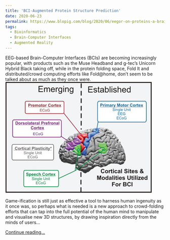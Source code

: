 ```yaml
---
title: 'BCI-Augmented Protein Structure Prediction'
date: 2020-06-23
permalink: https://www.blopig.com/blog/2020/06/eegor-on-proteins-a-brain-based-perspective-on-crowd-sourced-protein-structure-prediction/
tags:
  - Bioinformatics
  - Brain-Computer Interfaces
  - Augmented Reality
---
```

EEG-based Brain-Computer Interfaces (BCIs) are becoming increasingly popular, with products such as the Muse Headband and g-tec’s Unicorn Hybrid Black taking off, while in the protein folding space, Fold It and distributed/crowd computing efforts like Fold@home, don’t seem to be talked about as much as they once were.![Leuthardt et al.2009](/images/Leuthardt2009.jpg "Leuthardtet al. 2009")

Game-ification is still just as effective a tool to harness human ingenuity as it once was, so perhaps what is needed is a new approach to crowd-folding efforts that can tap into the full potential of the human mind to manipulate and visualise new 3D structures, by drawing inspiration directly from the minds of users…

[Continue reading...](https://www.blopig.com/blog/2020/06/eegor-on-proteins-a-brain-based-perspective-on-crowd-sourced-protein-structure-prediction/)